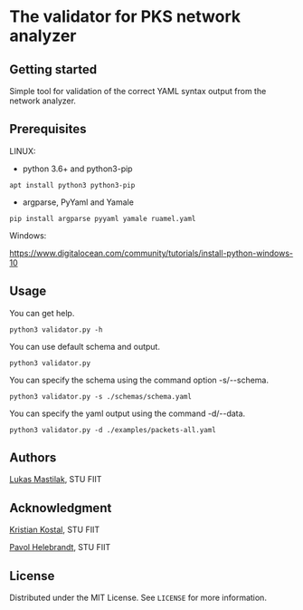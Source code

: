 # The validator for PKS network analyzer



## Getting started

Simple tool for validation of the correct YAML syntax output from the network analyzer.

## Prerequisites

LINUX:

- python 3.6+ and python3-pip
```
apt install python3 python3-pip
```
- argparse, PyYaml and Yamale
```
pip install argparse pyyaml yamale ruamel.yaml
```

Windows:

https://www.digitalocean.com/community/tutorials/install-python-windows-10

## Usage
You can get help.
```
python3 validator.py -h
```

You can use default schema and output.
```
python3 validator.py
```

You can specify the schema using the command option -s/--schema.
```
python3 validator.py -s ./schemas/schema.yaml
```

You can specify the yaml output using the command -d/--data.
```
python3 validator.py -d ./examples/packets-all.yaml
```

## Authors
[Lukas Mastilak](https://gitlab.com/luka73), STU FIIT

## Acknowledgment
[Kristian Kostal](https://scholar.google.sk/citations?user=6b4HfA4AAAAJ&hl=sk), STU FIIT

[Pavol Helebrandt](https://scholar.google.sk/citations?user=xdloWxEAAAAJ&hl=en), STU FIIT

## License
Distributed under the MIT License. See `LICENSE` for more information.
